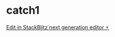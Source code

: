 # catch1

[Edit in StackBlitz next generation editor ⚡️](https://stackblitz.com/~/github.com/LeeT27/catch1)